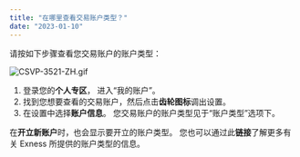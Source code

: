 ```yaml
---
title: "在哪里查看交易账户类型？"
date: "2023-01-10"
---
```


请按如下步骤查看您交易账户的账户类型：

![CSVP-3521-ZH.gif](https://cdn.jsdelivr.net/gh/jarlin8/OSS@main/exhelp/CSVP-3521-ZH.gif)

1. 登录您的**个人专区**， 进入“我的账户”。
2. 找到您想要查看的交易账户，然后点击**齿轮图标**调出设置。
3. 在设置中选择**账户信息**。 您交易账户的账户类型见于“账户类型”选项下。

在**开立新账户**时，也会显示要开立的账户类型。 您也可以通过此**链接**了解更多有关 Exness 所提供的账户类型的信息。
